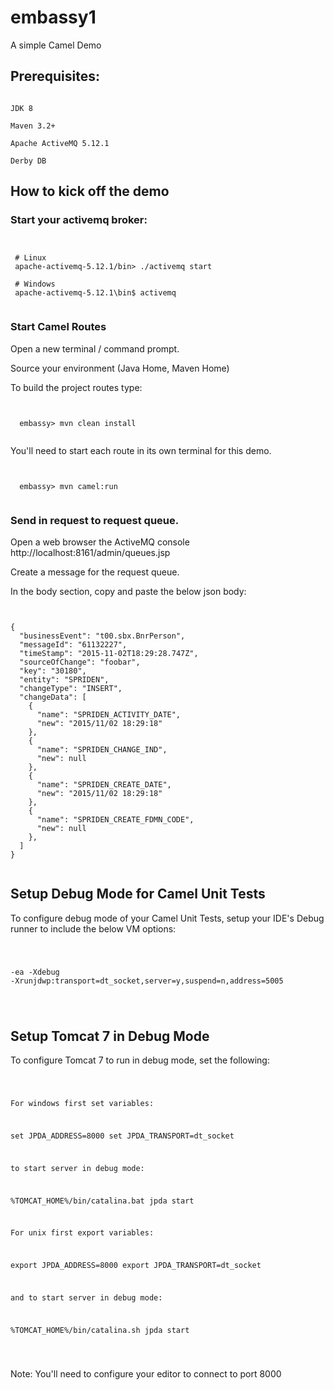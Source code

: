 # embassy1

A simple Camel Demo

## Prerequisites:

<pre><code>
JDK 8

Maven 3.2+

Apache ActiveMQ 5.12.1 

Derby DB
</code></pre>

## How to kick off the demo

### Start your activemq broker:

<pre><code>
 
 # Linux
 apache-activemq-5.12.1/bin> ./activemq start 

 # Windows
 apache-activemq-5.12.1\bin$ activemq

</code></pre>

### Start Camel Routes

 Open a new terminal / command prompt.

 Source your environment (Java Home, Maven Home)

 To build the project routes type:

<pre><code>

  embassy> mvn clean install

</code></pre>

 You'll need to start each route in its own terminal for this demo.

<pre><code>

  embassy> mvn camel:run

</code></pre>

### Send in request to request queue. 

Open a web browser the ActiveMQ console
http://localhost:8161/admin/queues.jsp

Create a message for the request queue.

In the body section, copy and paste the below json body:

<pre><code>

{
  "businessEvent": "t00.sbx.BnrPerson",
  "messageId": "61132227",
  "timeStamp": "2015-11-02T18:29:28.747Z",
  "sourceOfChange": "foobar",
  "key": "30180",
  "entity": "SPRIDEN",
  "changeType": "INSERT",
  "changeData": [
    {
      "name": "SPRIDEN_ACTIVITY_DATE",
      "new": "2015/11/02 18:29:18"
    },
    {
      "name": "SPRIDEN_CHANGE_IND",
      "new": null
    },
    {
      "name": "SPRIDEN_CREATE_DATE",
      "new": "2015/11/02 18:29:18"
    },
    {
      "name": "SPRIDEN_CREATE_FDMN_CODE",
      "new": null
    },
  ]
}

</code></pre>

## Setup Debug Mode for Camel Unit Tests

 To configure debug mode of your Camel Unit Tests, setup your IDE's Debug runner to include the below VM options:

<code><pre>

 -ea -Xdebug -Xrunjdwp:transport=dt_socket,server=y,suspend=n,address=5005

</code></pre>

## Setup Tomcat 7 in Debug Mode

 To configure Tomcat 7 to run in debug mode, set the following:

<code><pre>

 For windows first set variables:

 set JPDA_ADDRESS=8000
 set JPDA_TRANSPORT=dt_socket

 to start server in debug mode:

 %TOMCAT_HOME%/bin/catalina.bat jpda start

 For unix first export variables:

 export JPDA_ADDRESS=8000
 export JPDA_TRANSPORT=dt_socket

 and to start server in debug mode:

 %TOMCAT_HOME%/bin/catalina.sh jpda start

</code></pre>

Note: You'll need to configure your editor to connect to port 8000

